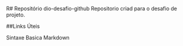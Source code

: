R# Repositório dio-desafio-github
Repositorio criad para o desafio de projeto.

##Links Úteis 

Sintaxe Basica Markdown
